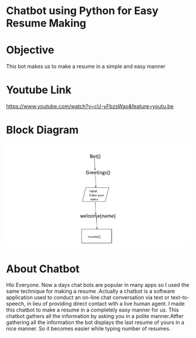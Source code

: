 # Chatbot using Python for Easy Resume Making

# Objective
This bot makes us to make a resume in  a simple and easy manner
# Youtube Link
https://www.youtube.com/watch?v=cU-yFbzsWao&feature=youtu.be

# Block Diagram
![Presentation5.jpg](https://raw.githubusercontent.com/tarun2002/ML2021/main/Presentation5.jpg)

# About Chatbot
Hlo Everyone. Now a days chat bots are popular in many apps so I used the same technique for making a resume .Actually a chatbot is a software application used to conduct an on-line chat conversation via text or text-to-speech, in lieu of providing direct contact with a live human agent. I made this chatbot to make a resume in a completely easy manner for us. This chatbot gathers all the information by asking you in a polite manner.Atfter gathering all the information the bot displays the last resume of yours in a nice manner. So it becomes easier while typing number of resumes.


